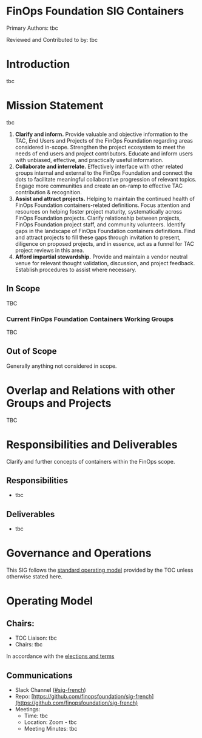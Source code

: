 # FinOps Foundation SIG Containers

Primary Authors: tbc

Reviewed and Contributed to by: tbc

# Introduction

tbc

# Mission Statement

tbc

1. **Clarify and inform.** Provide valuable and objective information to the TAC, End Users and Projects of the FinOps Foundation regarding areas considered in-scope. Strengthen the project ecosystem to meet the needs of end users and project contributors. Educate and inform users with unbiased, effective, and practically useful information.
2. **Collaborate and interrelate.** Effectively interface with other related groups internal and external to the FinOps Foundation and connect the dots to facilitate meaningful collaborative progression of relevant topics. Engage more communities and create an on-ramp to effective TAC contribution &amp; recognition.
3. **Assist and attract projects.** Helping to maintain the continued health of FinOps Foundation containers-related definitions. Focus attention and resources on helping foster project maturity, systematically across FinOps Foundation projects. Clarify relationship between projects, FinOps Foundation project staff, and community volunteers. Identify gaps in the landscape of FinOps Foundation containers definitions. Find and attract projects to fill these gaps through invitation to present, diligence on proposed projects, and in essence, act as a funnel for TAC project reviews in this area.
4. **Afford impartial stewardship.** Provide and maintain a vendor neutral venue for relevant thought validation, discussion, and project feedback. Establish procedures to assist where necessary.

## In Scope

TBC

### Current FinOps Foundation Containers Working Groups

TBC

## Out of Scope

Generally anything not considered in scope.

# Overlap and Relations with other Groups and Projects

TBC

# Responsibilities and Deliverables

Clarify and further concepts of containers within the FinOps scope.

## Responsibilities

- tbc

## Deliverables

- tbc

# Governance and Operations

This SIG follows the [standard operating model](https://github.com/finopsfoundation/tac/blob/master/sigs/readme.md#operating-model) provided by the TOC unless otherwise stated here.

# Operating Model

## Chairs:

- TOC Liaison: tbc
- Chairs: tbc

In accordance with the [elections and terms](https://github.com/finopsfoundation/tac/blob/master/sigs/readme.md#elections)

## Communications

- Slack Channel ([#sig-french](https://finopsfoundation.slack.com/archives/C01M9UH4B99))
- Repo: [https://github.com/finopsfoundation/sig-french](https://github.com/finopsfoundation/sig-french)
- Meetings: 
  - Time: tbc
  - Location: Zoom - tbc
  - Meeting Minutes: tbc
